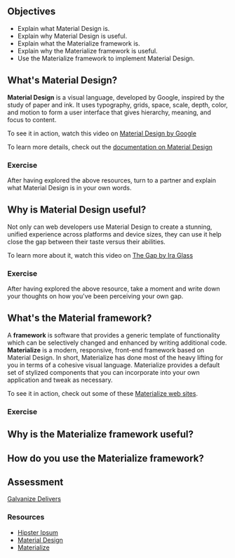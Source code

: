 ## Objectives

- Explain what Material Design is.
- Explain why Material Design is useful.
- Explain what the Materialize framework is.
- Explain why the Materialize framework is useful.
- Use the Materialize framework to implement Material Design.

## What's Material Design?

**Material Design** is a visual language, developed by Google, inspired by the study of paper and ink. It uses typography, grids, space, scale, depth, color, and motion to form a user interface that gives hierarchy, meaning, and focus to content.

To see it in action, watch this video on [Material Design by Google](https://www.youtube.com/watch?v=Q8TXgCzxEnw)

To learn more details, check out the [documentation on Material Design](https://www.google.com/design/spec/what-is-material/environment.html)

### Exercise

After having explored the above resources, turn to a partner and explain what Material Design is in your own words.

## Why is Material Design useful?

Not only can web developers use Material Design to create a stunning, unified experience across platforms and device sizes, they can use it help close the gap between their taste versus their abilities.

To learn more about it, watch this video on [The Gap by Ira Glass](https://www.youtube.com/watch?v=3ResTHKVxf4)

### Exercise

After having explored the above resource, take a moment and write down your thoughts on how you've been perceiving your own gap.

## What's the Material framework?

A **framework** is software that provides a generic template of functionality which can be selectively changed and enhanced by writing additional code. **Materialize** is a modern, responsive, front-end framework based on Material Design. In short, Materialize has done most of the heavy lifting for you in terms of a cohesive visual language. Materialize provides a default set of stylized components that you can incorporate into your own application and tweak as necessary.

To see it in action, check out some of these [Materialize web sites](http://materializecss.com/showcase.html).

### Exercise


## Why is the Materialize framework useful?


## How do you use the Materialize framework?


## Assessment

[Galvanize Delivers](https://github.com/gSchool/galvanize-delivers/)

### Resources

- [Hipster Ipsum](http://hipsum.co/)
- [Material Design](https://www.google.com/design/spec/material-design/introduction.html)
- [Materialize](http://materializecss.com/)
